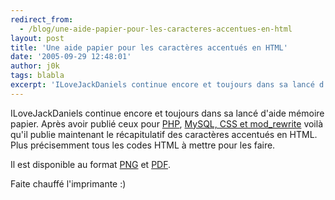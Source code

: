 ```yaml
---
redirect_from:
  - /blog/une-aide-papier-pour-les-caracteres-accentues-en-html
layout: post
title: 'Une aide papier pour les caractères accentués en HTML'
date: '2005-09-29 12:48:01'
author: j0k
tags: blabla
excerpt: 'ILoveJackDaniels continue encore et toujours dans sa lancé d''aide mémoire papier. Après avoir publié ceux pour [PHP](http://www.j0k3r.net/news-un-aide-memoire-papier-pour-php-394.html), [MySQL, CSS et mod_rewrite](http://www.j0k3r.net/news-on-mets-tout-sur-papier-c-est-plus-facile-484.html) voilà qu''il publie maintenant le récapitulatif des caractères accentués      ...'
---
```


ILoveJackDaniels continue encore et toujours dans sa lancé d'aide mémoire papier. Après avoir publié ceux pour [PHP](http://www.j0k3r.net/news-un-aide-memoire-papier-pour-php-394.html), [MySQL, CSS et mod_rewrite](http://www.j0k3r.net/news-on-mets-tout-sur-papier-c-est-plus-facile-484.html) voilà qu'il publie maintenant le récapitulatif des caractères accentués en HTML. Plus précisemment tous les codes HTML à mettre pour les faire.

Il est disponible au format [PNG](http://www.ilovejackdaniels.com/characters_cheat_sheet.png) et [PDF](http://www.ilovejackdaniels.com/mint/pepper/orderedlist/downloads/download.php?file=http%3A//www.ilovejackdaniels.com/characters_cheat_sheet.pdf).

Faite chauffé l'imprimante :)
